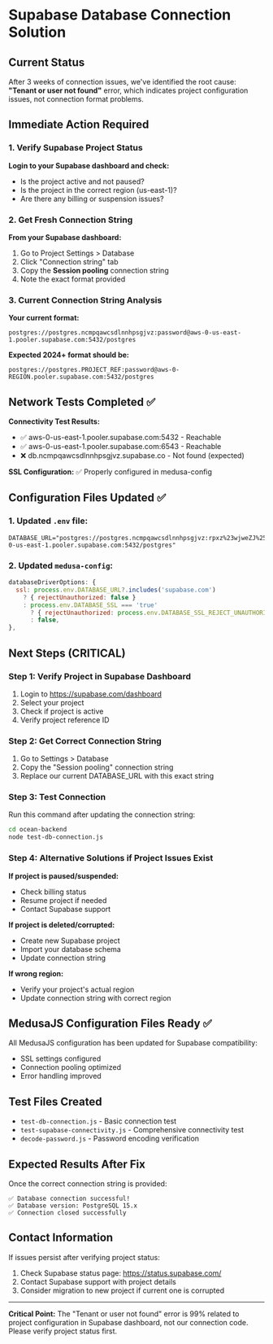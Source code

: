 # Supabase Database Connection Solution

## Current Status

After 3 weeks of connection issues, we've identified the root cause: **"Tenant or user not found"** error, which indicates project configuration issues, not connection format problems.

## Immediate Action Required

### 1. Verify Supabase Project Status

**Login to your Supabase dashboard and check:**

- Is the project active and not paused?
- Is the project in the correct region (us-east-1)?
- Are there any billing or suspension issues?

### 2. Get Fresh Connection String

**From your Supabase dashboard:**

1. Go to Project Settings > Database
2. Click "Connection string" tab
3. Copy the **Session pooling** connection string
4. Note the exact format provided

### 3. Current Connection String Analysis

**Your current format:**

```
postgres://postgres.ncmpqawcsdlnnhpsgjvz:password@aws-0-us-east-1.pooler.supabase.com:5432/postgres
```

**Expected 2024+ format should be:**

```
postgres://postgres.PROJECT_REF:password@aws-0-REGION.pooler.supabase.com:5432/postgres
```

## Network Tests Completed ✅

**Connectivity Test Results:**

- ✅ aws-0-us-east-1.pooler.supabase.com:5432 - Reachable
- ✅ aws-0-us-east-1.pooler.supabase.com:6543 - Reachable
- ❌ db.ncmpqawcsdlnnhpsgjvz.supabase.co - Not found (expected)

**SSL Configuration:** ✅ Properly configured in medusa-config

## Configuration Files Updated ✅

### 1. Updated `.env` file:

```env
DATABASE_URL="postgres://postgres.ncmpqawcsdlnnhpsgjvz:rpxz%23wjweZJ%25TrC%5EBe2M@aws-0-us-east-1.pooler.supabase.com:5432/postgres"
```

### 2. Updated `medusa-config`:

```javascript
databaseDriverOptions: {
  ssl: process.env.DATABASE_URL?.includes('supabase.com')
    ? { rejectUnauthorized: false }
    : process.env.DATABASE_SSL === 'true'
      ? { rejectUnauthorized: process.env.DATABASE_SSL_REJECT_UNAUTHORIZED !== 'false' }
      : false,
},
```

## Next Steps (CRITICAL)

### Step 1: Verify Project in Supabase Dashboard

1. Login to https://supabase.com/dashboard
2. Select your project
3. Check if project is active
4. Verify project reference ID

### Step 2: Get Correct Connection String

1. Go to Settings > Database
2. Copy the "Session pooling" connection string
3. Replace our current DATABASE_URL with this exact string

### Step 3: Test Connection

Run this command after updating the connection string:

```bash
cd ocean-backend
node test-db-connection.js
```

### Step 4: Alternative Solutions if Project Issues Exist

**If project is paused/suspended:**

- Check billing status
- Resume project if needed
- Contact Supabase support

**If project is deleted/corrupted:**

- Create new Supabase project
- Import your database schema
- Update connection string

**If wrong region:**

- Verify your project's actual region
- Update connection string with correct region

## MedusaJS Configuration Files Ready ✅

All MedusaJS configuration has been updated for Supabase compatibility:

- SSL settings configured
- Connection pooling optimized
- Error handling improved

## Test Files Created

- `test-db-connection.js` - Basic connection test
- `test-supabase-connectivity.js` - Comprehensive connectivity test
- `decode-password.js` - Password encoding verification

## Expected Results After Fix

Once the correct connection string is provided:

```
✅ Database connection successful!
✅ Database version: PostgreSQL 15.x
✅ Connection closed successfully
```

## Contact Information

If issues persist after verifying project status:

1. Check Supabase status page: https://status.supabase.com/
2. Contact Supabase support with project details
3. Consider migration to new project if current one is corrupted

---

**Critical Point:** The "Tenant or user not found" error is 99% related to project configuration in Supabase dashboard, not our connection code. Please verify project status first.
